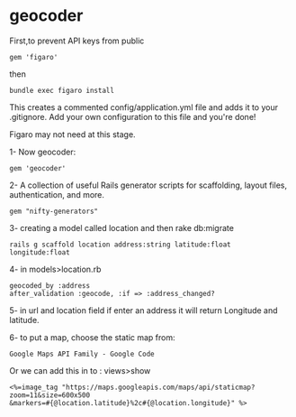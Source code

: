 # geocoder

First,to prevent API keys from public

```
gem 'figaro'

```
then

```
bundle exec figaro install

```

This creates a commented config/application.yml file and adds it to your .gitignore. Add your own configuration to this file and you're done!

Figaro may not need at this stage.

1- Now geocoder:

```
gem 'geocoder'

```
2- A collection of useful Rails generator scripts for scaffolding, layout files, authentication, and more.

```
gem "nifty-generators"

```
3- creating a model called location and then rake db:migrate

```
rails g scaffold location address:string latitude:float longitude:float

```

4- in models>location.rb

```
geocoded_by :address
after_validation :geocode, :if => :address_changed?

```

5- in url and location field if enter an address it will return Longitude and latitude.

6- to put a map, choose the static map from:

```
Google Maps API Family - Google Code

```
Or we can add this in to : views>show

```
<%=image_tag "https://maps.googleapis.com/maps/api/staticmap?zoom=11&size=600x500
&markers=#{@location.latitude}%2c#{@location.longitude}" %>

```
